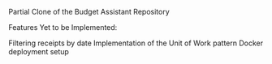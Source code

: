 Partial Clone of the Budget Assistant Repository

Features Yet to be Implemented:

Filtering receipts by date
Implementation of the Unit of Work pattern
Docker deployment setup
